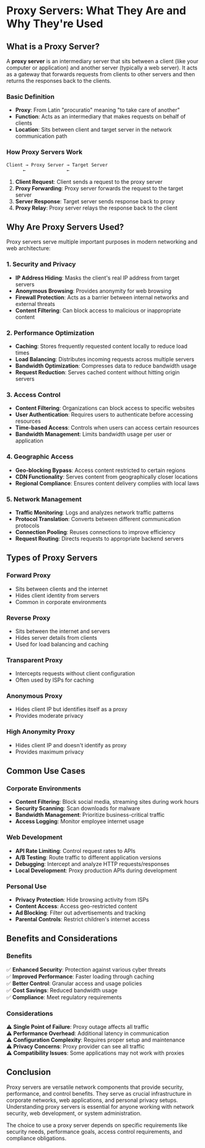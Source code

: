 # Proxy Servers: What They Are and Why They're Used

## What is a Proxy Server?

A **proxy server** is an intermediary server that sits between a client (like your computer or application) and another server (typically a web server). It acts as a gateway that forwards requests from clients to other servers and then returns the responses back to the clients.

### Basic Definition
- **Proxy**: From Latin "procuratio" meaning "to take care of another"
- **Function**: Acts as an intermediary that makes requests on behalf of clients
- **Location**: Sits between client and target server in the network communication path

### How Proxy Servers Work

```
Client → Proxy Server → Target Server
      ←               ←
```

1. **Client Request**: Client sends a request to the proxy server
2. **Proxy Forwarding**: Proxy server forwards the request to the target server
3. **Server Response**: Target server sends response back to proxy
4. **Proxy Relay**: Proxy server relays the response back to the client

## Why Are Proxy Servers Used?

Proxy servers serve multiple important purposes in modern networking and web architecture:

### 1. **Security and Privacy**
- **IP Address Hiding**: Masks the client's real IP address from target servers
- **Anonymous Browsing**: Provides anonymity for web browsing
- **Firewall Protection**: Acts as a barrier between internal networks and external threats
- **Content Filtering**: Can block access to malicious or inappropriate content

### 2. **Performance Optimization**
- **Caching**: Stores frequently requested content locally to reduce load times
- **Load Balancing**: Distributes incoming requests across multiple servers
- **Bandwidth Optimization**: Compresses data to reduce bandwidth usage
- **Request Reduction**: Serves cached content without hitting origin servers

### 3. **Access Control**
- **Content Filtering**: Organizations can block access to specific websites
- **User Authentication**: Requires users to authenticate before accessing resources
- **Time-based Access**: Controls when users can access certain resources
- **Bandwidth Management**: Limits bandwidth usage per user or application

### 4. **Geographic Access**
- **Geo-blocking Bypass**: Access content restricted to certain regions
- **CDN Functionality**: Serves content from geographically closer locations
- **Regional Compliance**: Ensures content delivery complies with local laws

### 5. **Network Management**
- **Traffic Monitoring**: Logs and analyzes network traffic patterns
- **Protocol Translation**: Converts between different communication protocols
- **Connection Pooling**: Reuses connections to improve efficiency
- **Request Routing**: Directs requests to appropriate backend servers

## Types of Proxy Servers

### Forward Proxy
- Sits between clients and the internet
- Hides client identity from servers
- Common in corporate environments

### Reverse Proxy
- Sits between the internet and servers
- Hides server details from clients
- Used for load balancing and caching

### Transparent Proxy
- Intercepts requests without client configuration
- Often used by ISPs for caching

### Anonymous Proxy
- Hides client IP but identifies itself as a proxy
- Provides moderate privacy

### High Anonymity Proxy
- Hides client IP and doesn't identify as proxy
- Provides maximum privacy

## Common Use Cases

### Corporate Environments
- **Content Filtering**: Block social media, streaming sites during work hours
- **Security Scanning**: Scan downloads for malware
- **Bandwidth Management**: Prioritize business-critical traffic
- **Access Logging**: Monitor employee internet usage

### Web Development
- **API Rate Limiting**: Control request rates to APIs
- **A/B Testing**: Route traffic to different application versions
- **Debugging**: Intercept and analyze HTTP requests/responses
- **Local Development**: Proxy production APIs during development

### Personal Use
- **Privacy Protection**: Hide browsing activity from ISPs
- **Content Access**: Access geo-restricted content
- **Ad Blocking**: Filter out advertisements and tracking
- **Parental Controls**: Restrict children's internet access

## Benefits and Considerations

### Benefits
✅ **Enhanced Security**: Protection against various cyber threats  
✅ **Improved Performance**: Faster loading through caching  
✅ **Better Control**: Granular access and usage policies  
✅ **Cost Savings**: Reduced bandwidth usage  
✅ **Compliance**: Meet regulatory requirements  

### Considerations
⚠️ **Single Point of Failure**: Proxy outage affects all traffic  
⚠️ **Performance Overhead**: Additional latency in communication  
⚠️ **Configuration Complexity**: Requires proper setup and maintenance  
⚠️ **Privacy Concerns**: Proxy provider can see all traffic  
⚠️ **Compatibility Issues**: Some applications may not work with proxies  

## Conclusion

Proxy servers are versatile network components that provide security, performance, and control benefits. They serve as crucial infrastructure in corporate networks, web applications, and personal privacy setups. Understanding proxy servers is essential for anyone working with network security, web development, or system administration.

The choice to use a proxy server depends on specific requirements like security needs, performance goals, access control requirements, and compliance obligations.